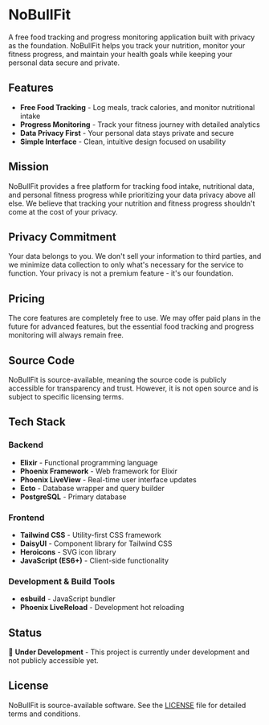 # NoBullFit

A free food tracking and progress monitoring application built with privacy as the foundation. NoBullFit helps you track your nutrition, monitor your fitness progress, and maintain your health goals while keeping your personal data secure and private.

## Features

- **Free Food Tracking** - Log meals, track calories, and monitor nutritional intake
- **Progress Monitoring** - Track your fitness journey with detailed analytics
- **Data Privacy First** - Your personal data stays private and secure
- **Simple Interface** - Clean, intuitive design focused on usability

## Mission

NoBullFit provides a free platform for tracking food intake, nutritional data, and personal fitness progress while prioritizing your data privacy above all else. We believe that tracking your nutrition and fitness progress shouldn't come at the cost of your privacy.

## Privacy Commitment

Your data belongs to you. We don't sell your information to third parties, and we minimize data collection to only what's necessary for the service to function. Your privacy is not a premium feature - it's our foundation.

## Pricing

The core features are completely free to use. We may offer paid plans in the future for advanced features, but the essential food tracking and progress monitoring will always remain free.

## Source Code

NoBullFit is source-available, meaning the source code is publicly accessible for transparency and trust. However, it is not open source and is subject to specific licensing terms.

## Tech Stack

### Backend
- **Elixir** - Functional programming language
- **Phoenix Framework** - Web framework for Elixir
- **Phoenix LiveView** - Real-time user interface updates
- **Ecto** - Database wrapper and query builder
- **PostgreSQL** - Primary database

### Frontend
- **Tailwind CSS** - Utility-first CSS framework
- **DaisyUI** - Component library for Tailwind CSS
- **Heroicons** - SVG icon library
- **JavaScript (ES6+)** - Client-side functionality

### Development & Build Tools
- **esbuild** - JavaScript bundler
- **Phoenix LiveReload** - Development hot reloading

## Status

🚧 **Under Development** - This project is currently under development and not publicly accessible yet.

## License

NoBullFit is source-available software. See the [LICENSE](LICENSE) file for detailed terms and conditions.
